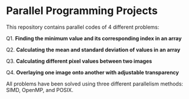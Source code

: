 # Parallel Programming Projects

This repository contains parallel codes of 4 different problems:

Q1. **Finding the minimum value and its corresponding index in an array**

Q2. **Calculating the mean and standard deviation of values in an array**

Q3. **Calculating different pixel values between two images**

Q4. **Overlaying one image onto another with adjustable transparency**

All problems have been solved using three different parallelism methods: SIMD, OpenMP, and POSIX.
